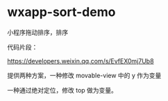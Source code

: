 # wxapp-sort-demo
小程序拖动排序，排序



代码片段：

https://developers.weixin.qq.com/s/EvfEX0mj7Ub8

提供两种方案，一种修改 movable-view  中的 y 作为变量

一种通过绝对定位，修改 top 做为变量。
